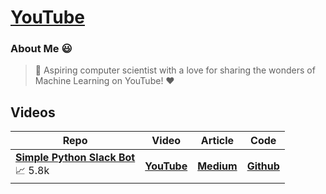 # [**YouTube**](https://www.youtube.com/@olivercarmont3792)

### About Me 😃

> 🤖 Aspiring computer scientist with a love for sharing the wonders of Machine Learning on YouTube! ❤️

## Videos

| Repo                                             | Video  | Article | Code | 
| --------------------------------------------------- | ---------- | ----------- | ----------- |
| [**Simple Python Slack Bot**](https://www.youtube.com/watch?v=DyzNPAuGtcU&t=26s&ab_channel=OliverCarmont) <br /> 📈⁠ ⁠5.8k | [**YouTube**]()    | [**Medium**]()  | [**Github**](https://github.com/olivercarmont/Python-Slack-Bot-In-2022/blob/main/README.md)         |
